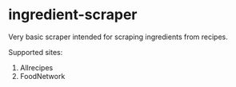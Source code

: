 ﻿# ingredient-scraper

Very basic scraper intended for scraping ingredients from recipes.

Supported sites:  
1) Allrecipes  
2) FoodNetwork  
